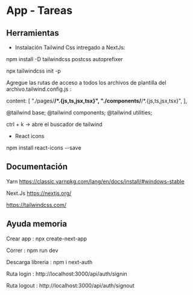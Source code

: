 # App - Tareas

## Herramientas

- Instalación Tailwind Css intregado a NextJs:

npm install -D tailwindcss postcss autoprefixer

npx tailwindcss init -p

Agregue las rutas de acceso a todos los archivos de plantilla del archivo.tailwind.config.js :

 content: [
    "./pages/**/*.{js,ts,jsx,tsx}",
    "./components/**/*.{js,ts,jsx,tsx}",
  ],

@tailwind base;
@tailwind components;
@tailwind utilities;

ctrl + k -> abre el buscador de tailwind

- React icons

npm install react-icons --save

## Documentación

Yarn https://classic.yarnpkg.com/lang/en/docs/install/#windows-stable

Next.Js https://nextjs.org/

https://tailwindcss.com/

## Ayuda memoria 

Crear app : npx create-next-app

Correr : npm run dev

Descarga libreria : npm i next-auth

Ruta login : http://localhost:3000/api/auth/signin

Ruta logout : http://localhost:3000/api/auth/signout